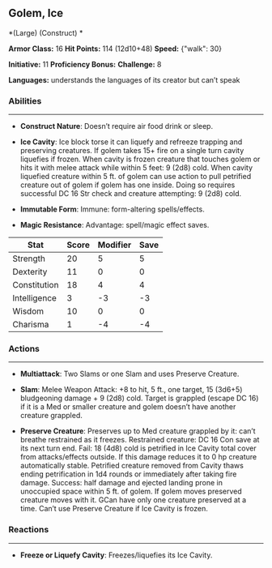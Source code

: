 ## Golem, Ice
*(Large) (Construct) *

**Armor Class:** 16
**Hit Points:** 114 (12d10+48)
**Speed:** {"walk": 30}

**Initiative:** 11
**Proficiency Bonus:**
**Challenge:** 8

**Languages:** understands the languages of its creator but can’t speak

### Abilities
 --- 
- **Construct Nature**: Doesn’t require air food drink or sleep.

- **Ice Cavity**: Ice block torse it can liquefy and refreeze trapping and preserving creatures. If golem takes 15+ fire on a single turn cavity liquefies if frozen. When cavity is frozen creature that touches golem or hits it with melee attack while within 5 feet: 9 (2d8) cold. When cavity liquefied creature within 5 ft. of golem can use action to pull petrified creature out of golem if golem has one inside. Doing so requires successful DC 16 Str check and creature attempting: 9 (2d8) cold.

- **Immutable Form**: Immune: form-altering spells/effects.

- **Magic Resistance**: Advantage: spell/magic effect saves.



| Stat | Score | Modifier | Save |
| ---- | ---- | ---- | ---- |
| Strength | 20 | 5 | 5 |
| Dexterity | 11 | 0 | 0 |
| Constitution | 18 | 4 | 4 |
| Intelligence | 3 | -3 | -3 |
| Wisdom | 10 | 0 | 0 |
| Charisma | 1 | -4 | -4 |

### Actions
 --- 
- **Multiattack**: Two Slams or one Slam and uses Preserve Creature.

- **Slam**: Melee Weapon Attack: +8 to hit, 5 ft., one target, 15 (3d6+5) bludgeoning damage + 9 (2d8) cold. Target is grappled (escape DC 16) if it is a Med or smaller creature and golem doesn’t have another creature grappled.

- **Preserve Creature**: Preserves up to Med creature grappled by it: can’t breathe restrained as it freezes. Restrained creature: DC 16 Con save at its next turn end. Fail: 18 (4d8) cold is petrified in Ice Cavity total cover from attacks/effects outside. If this damage reduces it to 0 hp creature automatically stable. Petrified creature removed from Cavity thaws ending petrification in 1d4 rounds or immediately after taking fire damage. Success: half damage and ejected landing prone in unoccupied space within 5 ft. of golem. If golem moves preserved creature moves with it. GCan have only one creature preserved at a time. Can’t use Preserve Creature if Ice Cavity is frozen.

### Reactions
 --- 
- **Freeze or Liquefy Cavity**: Freezes/liquefies its Ice Cavity.

